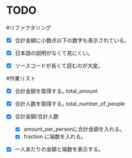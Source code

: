 TODO
===========

#リファクタリング
- [x] 合計金額に小数点以下の数字も表示されている｡
- [x] 日本語の説明がなくて見にくい｡
- [x] ソースコードが長くて読むのが大変｡




#作業リスト
- [x] 合計金額を取得する｡
total_amount 

- [x] 合計人数を取得する｡
total_number_of_people


- [x] 合計金額/合計人数 
    - [x] amount_per_personに合計金額を入れる｡
    - [x] fraction に端数を入れる｡

-[x] 一人あたりの金額と端数を表示する｡